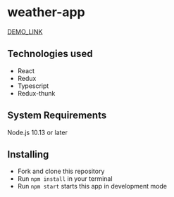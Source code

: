 # weather-app

[DEMO_LINK](https://ruslanwp.github.io/weather-app/)

## Technologies used

* React
* Redux
* Typescript
* Redux-thunk

## System Requirements

Node.js 10.13 or later

## Installing


* Fork and clone this repository
* Run  `npm install` in your terminal
* Run  `npm start` starts this app in development mode
  